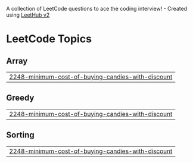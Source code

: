 A collection of LeetCode questions to ace the coding interview! - Created using [LeetHub v2](https://github.com/arunbhardwaj/LeetHub-2.0)
<!---LeetCode Topics Start-->
# LeetCode Topics
## Array
|  |
| ------- |
| [2248-minimum-cost-of-buying-candies-with-discount](https://github.com/SHENBAGALAKSHMI25/LEETCODE/tree/master/2248-minimum-cost-of-buying-candies-with-discount) |
## Greedy
|  |
| ------- |
| [2248-minimum-cost-of-buying-candies-with-discount](https://github.com/SHENBAGALAKSHMI25/LEETCODE/tree/master/2248-minimum-cost-of-buying-candies-with-discount) |
## Sorting
|  |
| ------- |
| [2248-minimum-cost-of-buying-candies-with-discount](https://github.com/SHENBAGALAKSHMI25/LEETCODE/tree/master/2248-minimum-cost-of-buying-candies-with-discount) |
<!---LeetCode Topics End-->
